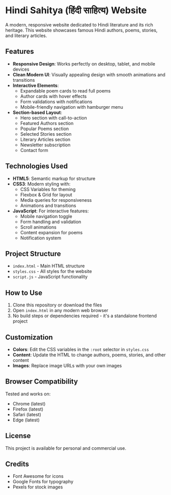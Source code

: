 # Hindi Sahitya (हिंदी साहित्य) Website

A modern, responsive website dedicated to Hindi literature and its rich heritage. This website showcases famous Hindi authors, poems, stories, and literary articles.

## Features

- **Responsive Design**: Works perfectly on desktop, tablet, and mobile devices
- **Clean Modern UI**: Visually appealing design with smooth animations and transitions
- **Interactive Elements**: 
  - Expandable poem cards to read full poems
  - Author cards with hover effects
  - Form validations with notifications
  - Mobile-friendly navigation with hamburger menu
- **Section-based Layout**:
  - Hero section with call-to-action
  - Featured Authors section
  - Popular Poems section
  - Selected Stories section
  - Literary Articles section
  - Newsletter subscription
  - Contact form

## Technologies Used

- **HTML5**: Semantic markup for structure
- **CSS3**: Modern styling with:
  - CSS Variables for theming
  - Flexbox & Grid for layout
  - Media queries for responsiveness
  - Animations and transitions
- **JavaScript**: For interactive features:
  - Mobile navigation toggle
  - Form handling and validation
  - Scroll animations
  - Content expansion for poems
  - Notification system

## Project Structure

- `index.html` - Main HTML structure
- `styles.css` - All styles for the website
- `script.js` - JavaScript functionality

## How to Use

1. Clone this repository or download the files
2. Open `index.html` in any modern web browser
3. No build steps or dependencies required - it's a standalone frontend project

## Customization

- **Colors**: Edit the CSS variables in the `:root` selector in `styles.css`
- **Content**: Update the HTML to change authors, poems, stories, and other content
- **Images**: Replace image URLs with your own images

## Browser Compatibility

Tested and works on:
- Chrome (latest)
- Firefox (latest)
- Safari (latest)
- Edge (latest)

## License

This project is available for personal and commercial use.

## Credits

- Font Awesome for icons
- Google Fonts for typography
- Pexels for stock images 